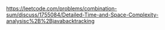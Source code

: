 https://leetcode.com/problems/combination-sum/discuss/1755084/Detailed-Time-and-Space-Complexity-analysisc%2B%2Bjavabacktracking